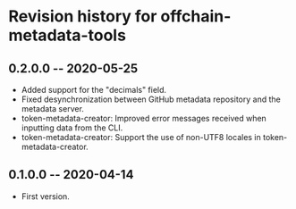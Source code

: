 # Revision history for offchain-metadata-tools

## 0.2.0.0 -- 2020-05-25

* Added support for the "decimals" field.
* Fixed desynchronization between GitHub metadata repository and the metadata server.
* token-metadata-creator: Improved error messages received when inputting data from the CLI.
* token-metadata-creator: Support the use of non-UTF8 locales in token-metadata-creator.

## 0.1.0.0 -- 2020-04-14

* First version.
